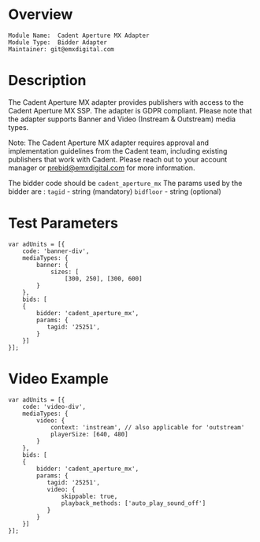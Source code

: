 # Overview

```
Module Name:  Cadent Aperture MX Adapter
Module Type:  Bidder Adapter
Maintainer: git@emxdigital.com
```

# Description

The Cadent Aperture MX adapter provides publishers with access to the Cadent Aperture MX SSP. The adapter is GDPR compliant. Please note that the adapter supports Banner and Video (Instream & Outstream) media types.

Note: The Cadent Aperture MX adapter requires approval and implementation guidelines from the Cadent team, including existing publishers that work with Cadent. Please reach out to your account manager or prebid@emxdigital.com for more information.

The bidder code should be ```cadent_aperture_mx```
The params used by the bidder are :
```tagid``` - string (mandatory)
```bidfloor``` - string (optional)

# Test Parameters
```
var adUnits = [{
    code: 'banner-div',
    mediaTypes: {
        banner: {
            sizes: [
                [300, 250], [300, 600]
        }
    },
    bids: [
    {
        bidder: 'cadent_aperture_mx',
        params: {
           tagid: '25251',
        }
    }]
}];
```

# Video Example
```
var adUnits = [{
    code: 'video-div',
    mediaTypes: {
        video: {
            context: 'instream', // also applicable for 'outstream'
            playerSize: [640, 480]
        }
    },
    bids: [
    {
        bidder: 'cadent_aperture_mx',
        params: {
           tagid: '25251',
           video: {
               skippable: true,
               playback_methods: ['auto_play_sound_off']
           }
        }
    }]
}];
```
